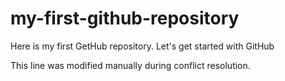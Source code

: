 # my-first-github-repository
Here is my first GetHub repository. Let's get started with GitHub

This line was modified manually during conflict resolution.